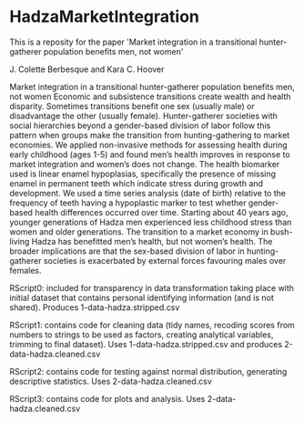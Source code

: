 # HadzaMarketIntegration

This is a reposity for the paper 'Market integration in a transitional hunter-gatherer population benefits men, not women'

J. Colette Berbesque and Kara C. Hoover

Market integration in a transitional hunter-gatherer population benefits men, not women
Economic and subsistence transitions create wealth and health disparity. Sometimes transitions benefit one sex (usually male) or disadvantage the other (usually female). Hunter-gatherer societies with social hierarchies beyond a gender-based division of labor follow this pattern when groups make the transition from hunting-gathering to market economies. We applied non-invasive methods for assessing health during early childhood (ages 1-5) and found men’s health improves in response to market integration and women’s does not change. The health biomarker used is linear enamel hypoplasias, specifically the presence of missing enamel in permanent teeth which indicate stress during growth and development. We used a time series analysis (date of birth) relative to the frequency of teeth having a hypoplastic marker to test whether gender-based health differences occurred over time. Starting about 40 years ago, younger generations of Hadza men experienced less childhood stress than women and older generations. The transition to a market economy in bush-living Hadza has benefitted men’s health, but not women’s health. The broader implications are that the sex-based division of labor in hunting-gatherer societies is exacerbated by external forces favouring males over females.


RScript0: included for transparency in data transformation taking place with initial dataset that contains personal identifying information (and is not shared). Produces 1-data-hadza.stripped.csv

RScript1: contains code for cleaning data (tidy names, recoding scores from numbers to strings to be used as factors, creating analytical variables, trimming to final dataset). Uses 1-data-hadza.stripped.csv and produces 2-data-hadza.cleaned.csv

RScript2: contains code for testing against normal distribution, generating descriptive statistics. Uses 2-data-hadza.cleaned.csv 

RScript3: contains code for plots and analysis. Uses 2-data-hadza.cleaned.csv 
